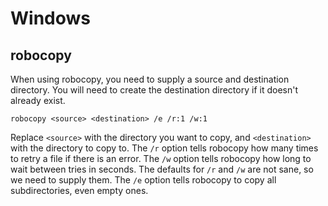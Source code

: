 # Windows

## robocopy

When using robocopy, you need to supply a source and destination directory. You
will need to create the destination directory if it doesn't already exist.

```text
robocopy <source> <destination> /e /r:1 /w:1
```

Replace `<source>` with the directory you want to copy, and `<destination>` with
the directory to copy to. The `/r` option tells robocopy how many times to retry
a file if there is an error. The `/w` option tells robocopy how long to wait
between tries in seconds. The defaults for `/r` and `/w` are not sane, so we
need to supply them. The `/e` option tells robocopy to copy all subdirectories,
even empty ones.
